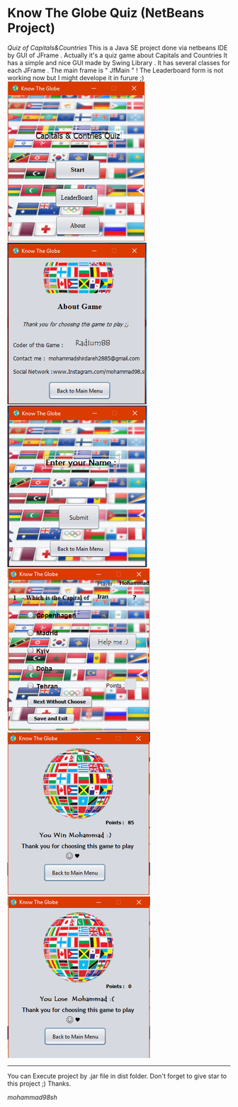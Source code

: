 # Know The Globe Quiz (NetBeans Project) #
_Quiz of Capitals&Countries_
This is a Java SE project done via netbeans IDE by GUI of JFrame .
Actually it's a quiz game about Capitals and Countries 
It has a simple and nice GUI made by Swing Library .
It has several classes for each JFrame . The main frame is " JfMain " !
The Leaderboard form is not working now but I might develope it in furure ;)
![Alt text](https://github.com/mohammad98sh/KnowTheGlobe_JavaSE1/blob/master/P1.PNG?raw=true)
![Alt text](https://github.com/mohammad98sh/KnowTheGlobe_JavaSE1/blob/master/P2.PNG?raw=true)
![Alt text](https://github.com/mohammad98sh/KnowTheGlobe_JavaSE1/blob/master/P3.PNG?raw=true)
![Alt text](https://github.com/mohammad98sh/KnowTheGlobe_JavaSE1/blob/master/P4.PNG?raw=true)
![Alt text](https://github.com/mohammad98sh/KnowTheGlobe_JavaSE1/blob/master/P5.PNG?raw=true)
![Alt text](https://github.com/mohammad98sh/KnowTheGlobe_JavaSE1/blob/master/P6.PNG?raw=true)
_____________
You can Execute project by .jar file in dist folder.
Don't forget to give star to this project ;)
Thanks.

_mohammad98sh_
